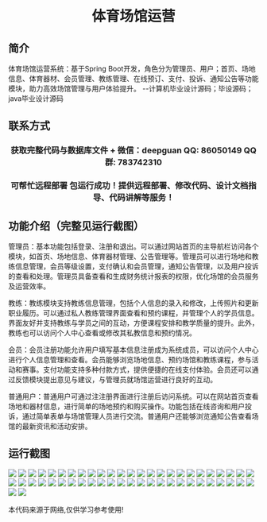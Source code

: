 <p><h1 align="center">体育场馆运营</h1></p>

## 简介
体育场馆运营系统：基于Spring Boot开发，角色分为管理员、用户；首页、场地信息、体育器材、会员管理、教练管理、在线预订、支付、投诉、通知公告等功能模块，助力高效场馆管理与用户体验提升。    --计算机毕业设计源码；毕设源码；java毕业设计源码


## 联系方式
<p><h3 align="center">获取完整代码与数据库文件 + 微信：deepguan QQ: 86050149 QQ群: 783742310</h3></p>
<p><h3 align="center">可帮忙远程部署 包运行成功！提供远程部署、修改代码、设计文档指导、代码讲解等服务！</h3></p>

## 功能介绍（完整见运行截图）
管理员：基本功能包括登录、注册和退出。可以通过网站首页的主导航栏访问各个模块，如首页、场地信息、体育器材管理、公告管理等。管理员可以进行场地和教练信息管理，会员等级设置，支付确认和会员管理，通知公告管理，以及用户投诉的查看和处理。管理员具备查看和生成财务统计报表的权限，优化场馆的会员服务及运营效率。

教练：教练模块支持教练信息管理，包括个人信息的录入和修改，上传照片和更新职业履历。可以通过私人教练管理界面查看和预约课程，并管理个人的学员信息。界面友好并支持教练与学员之间的互动，方便课程安排和教学质量的提升。此外，教练也可以访问个人中心查看或修改其私教信息和预约情况。

会员：会员注册功能允许用户填写基本信息注册成为系统成员，可以访问个人中心进行个人信息管理和查看。会员能够浏览场地信息、预约场馆和教练课程，参与活动和赛事。支付功能支持多种付款方式，提供便捷的在线支付体验。会员还可以通过反馈模块提出意见与建议，与管理员就场馆运营进行良好的互动。

普通用户：普通用户可通过注注册界面进行注册后访问系统。可以在网站首页查看场地和器材信息，进行简单的场地预约和购买操作。功能包括在线咨询和用户投诉，通过简单表单与场馆管理人员进行交流。普通用户还能够浏览通知公告查看场馆的最新资讯和活动安排。


## 运行截图
![](img/001.jpg)
![](img/002.jpg)
![](img/003.jpg)
![](img/004.jpg)
![](img/005.jpg)
![](img/006.jpg)
![](img/007.jpg)
![](img/008.jpg)
![](img/009.jpg)
![](img/010.jpg)
![](img/011.jpg)
![](img/012.jpg)
![](img/013.jpg)
![](img/014.jpg)
![](img/015.jpg)
![](img/016.jpg)
![](img/017.jpg)
![](img/018.jpg)
![](img/019.jpg)
![](img/020.jpg)
![](img/021.jpg)
![](img/022.jpg)
![](img/023.jpg)
![](img/024.jpg)
![](img/025.jpg)
![](img/026.jpg)
![](img/027.jpg)
![](img/028.jpg)
![](img/029.jpg)
![](img/030.jpg)
![](img/031.jpg)
![](img/032.jpg)
![](img/033.jpg)
![](img/034.jpg)
![](img/035.jpg)
![](img/036.jpg)
![](img/037.jpg)
![](img/038.jpg)
![](img/039.jpg)
![](img/040.jpg)
![](img/041.jpg)
![](img/042.jpg)
![](img/043.jpg)
![](img/044.jpg)
![](img/045.jpg)
![](img/046.jpg)
![](img/047.jpg)
![](img/048.jpg)
![](img/049.jpg)
![](img/050.jpg)
![](img/051.jpg)
![](img/052.jpg)

<p>本代码来源于网络,仅供学习参考使用!</p>
